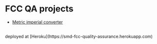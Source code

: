 # FCC QA projects 
- 	[Metric imperial converter](https://www.freecodecamp.org/learn/quality-assurance/quality-assurance-projects/metric-imperial-converter)

<br/>
deployed at [Heroku](https://smd-fcc-quality-assurance.herokuapp.com)
